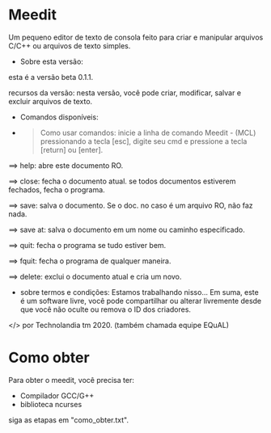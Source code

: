 # Meedit
Um pequeno editor de texto de consola feito
para criar e manipular arquivos C/C++ ou
arquivos de texto simples.

+ Sobre esta versão:

esta é a versão beta
0.1.1.

recursos da versão:
nesta versão, você pode criar, modificar,
salvar e excluir arquivos de texto.

+ Comandos disponíveis:

- > Como usar comandos:
inicie a linha de comando Meedit - (MCL)
pressionando a tecla [esc], digite seu cmd
e pressione a tecla [return] ou [enter].

==> help:
abre este documento RO.

==> close:
fecha o documento atual.
se todos documentos estiverem fechados, 
fecha o programa.

==> save:
salva o documento. Se o doc.
no caso é um arquivo RO, não faz nada.

==> save at:
salva o documento em um nome ou 
caminho especificado.

==> quit:
fecha o programa se tudo estiver bem.

==> fquit:
fecha o programa de qualquer maneira.

==> delete:
exclui o documento atual e
cria um novo.

+ sobre termos e condições:
Estamos trabalhando nisso...
Em suma, este é um software livre,
você pode compartilhar ou alterar livremente
desde que você não oculte ou remova o
ID dos criadores.

</> por Technolandia tm 2020.
(também chamada equipe EQuAL)

# Como obter
Para obter o meedit, você precisa ter:
* Compilador GCC/G++
* biblioteca ncurses

siga as etapas em "como_obter.txt".
